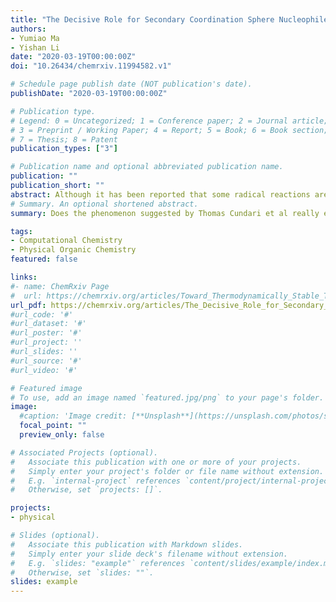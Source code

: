 ```yaml
---
title: "The Decisive Role for Secondary Coordination Sphere Nucleophiles on Hydrogen Atom Transfer (HAT) Reactions: Does It Exist and What Is Its Origin?"
authors:
- Yumiao Ma
- Yishan Li
date: "2020-03-19T00:00:00Z"
doi: "10.26434/chemrxiv.11994582.v1"

# Schedule page publish date (NOT publication's date).
publishDate: "2020-03-19T00:00:00Z"

# Publication type.
# Legend: 0 = Uncategorized; 1 = Conference paper; 2 = Journal article;
# 3 = Preprint / Working Paper; 4 = Report; 5 = Book; 6 = Book section;
# 7 = Thesis; 8 = Patent
publication_types: ["3"]

# Publication name and optional abbreviated publication name.
publication: ""
publication_short: ""
abstract: Although it has been reported that some radical reactions are possibly promoted by external ions, the origin of this phenomenon is unclear. In this work, several hydrogen atom transfer (HAT) reactions in the presence of anions were studied by density functional theory (DFT) calculations, electronic structure analysis and other methods, and it is concluded that both the electrostatic interaction and polarization of the transition state (TS) by the electric field generated by anions play a fundamental role in the TS stabilization effect, whereas the “charge shift bonding” that was previously presumed to be a major contributor is ruled out. Although the stabilization toward TSs in terms of electronic energy (and thus enthalpy) is significant, it should be noted that the effect is almost completely cancelled by entropy and solvation, and further cancelled by the formation of stable resting states. Thus there is still a long way for this effect to be used in actual catalysis.
# Summary. An optional shortened abstract.
summary: Does the phenomenon suggested by Thomas Cundari et al really exist?

tags:
- Computational Chemistry
- Physical Organic Chemistry
featured: false

links:
#- name: ChemRxiv Page
#  url: https://chemrxiv.org/articles/Toward_Thermodynamically_Stable_Triplet_Carbenes/11336993
url_pdf: https://chemrxiv.org/articles/The_Decisive_Role_for_Secondary_Coordination_Sphere_Nucleophiles_on_Hydrogen_Atom_Transfer_HAT_Reactions_Does_It_Exist_and_What_Is_Its_Origin_/11994582
#url_code: '#'
#url_dataset: '#'
#url_poster: '#'
#url_project: ''
#url_slides: ''
#url_source: '#'
#url_video: '#'

# Featured image
# To use, add an image named `featured.jpg/png` to your page's folder. 
image:
  #caption: 'Image credit: [**Unsplash**](https://unsplash.com/photos/s9CC2SKySJM)'
  focal_point: ""
  preview_only: false

# Associated Projects (optional).
#   Associate this publication with one or more of your projects.
#   Simply enter your project's folder or file name without extension.
#   E.g. `internal-project` references `content/project/internal-project/index.md`.
#   Otherwise, set `projects: []`.

projects:
- physical

# Slides (optional).
#   Associate this publication with Markdown slides.
#   Simply enter your slide deck's filename without extension.
#   E.g. `slides: "example"` references `content/slides/example/index.md`.
#   Otherwise, set `slides: ""`.
slides: example
---
```


